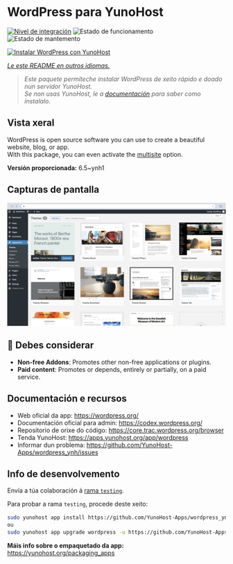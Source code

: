 <!--
NOTA: Este README foi creado automáticamente por <https://github.com/YunoHost/apps/tree/master/tools/readme_generator>
NON debe editarse manualmente.
-->

# WordPress para YunoHost

[![Nivel de integración](https://dash.yunohost.org/integration/wordpress.svg)](https://dash.yunohost.org/appci/app/wordpress) ![Estado de funcionamento](https://ci-apps.yunohost.org/ci/badges/wordpress.status.svg) ![Estado de mantemento](https://ci-apps.yunohost.org/ci/badges/wordpress.maintain.svg)

[![Instalar WordPress con YunoHost](https://install-app.yunohost.org/install-with-yunohost.svg)](https://install-app.yunohost.org/?app=wordpress)

*[Le este README en outros idiomas.](./ALL_README.md)*

> *Este paquete permíteche instalar WordPress de xeito rápido e doado nun servidor YunoHost.*  
> *Se non usas YunoHost, le a [documentación](https://yunohost.org/install) para saber como instalalo.*

## Vista xeral

WordPress is open source software you can use to create a beautiful website, blog, or app.  
With this package, you can even activate the [multisite](https://wordpress.org/support/article/glossary/#multisite) option.


**Versión proporcionada:** 6.5~ynh1

## Capturas de pantalla

![Captura de pantalla de WordPress](./doc/screenshots/screen-themes.png)

## :red_circle: Debes considerar

- **Non-free Addons**: Promotes other non-free applications or plugins.
- **Paid content**: Promotes or depends, entirely or partially, on a paid service.

## Documentación e recursos

- Web oficial da app: <https://wordpress.org/>
- Documentación oficial para admin: <https://codex.wordpress.org/>
- Repositorio de orixe do código: <https://core.trac.wordpress.org/browser>
- Tenda YunoHost: <https://apps.yunohost.org/app/wordpress>
- Informar dun problema: <https://github.com/YunoHost-Apps/wordpress_ynh/issues>

## Info de desenvolvemento

Envía a túa colaboración á [rama `testing`](https://github.com/YunoHost-Apps/wordpress_ynh/tree/testing).

Para probar a rama `testing`, procede deste xeito:

```bash
sudo yunohost app install https://github.com/YunoHost-Apps/wordpress_ynh/tree/testing --debug
ou
sudo yunohost app upgrade wordpress -u https://github.com/YunoHost-Apps/wordpress_ynh/tree/testing --debug
```

**Máis info sobre o empaquetado da app:** <https://yunohost.org/packaging_apps>
